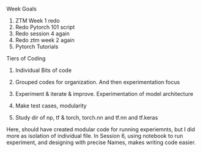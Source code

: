 Week Goals

1. ZTM Week 1 redo
2. Redo Pytorch 101 script
3. Redo session 4 again
4. Redo ztm week 2 again
5. Pytorch Tutorials

Tiers of Coding
1. Individual Bits of code
2. Grouped codes for organization. And then experimentation focus
3. Experiment & iterate & improve. Experimentation of model architecture
4. Make test cases, modularity

1. Study dir of np, tf & torch, torch.nn and tf.nn and tf.keras

Here, should have created modular code for running experiemnts, but I did more as isolation of individual file. In Session 6, using notebook to run experiment, and designing with precise Names, makes writing code easier.